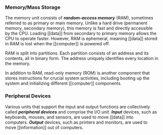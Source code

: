### Memory/Mass Storage

The memory unit consists of _**random-access memory**_ (RAM), sometimes referred to as primary or main memory. Unlike a hard drive (permanent memory, secondary memory), this memory is fast and directly accessible by the CPU. Loading [[data]] from secondary to primary memory allows the CPU to operate faster. However, RAM is ephemeral, meaning [[data]] stored in RAM is lost when the [[computer]] is powered off.

RAM is split into partitions. Each partition consists of an address and its contents, all in binary form. The address uniquely identifies every location in the memory.

In addition to RAM, read-only memory (ROM) is another component that stores instructions for crucial system activities, including booting up the system and initializing different [[computer]] components.

### Peripheral Devices

Various units that support the input and output functions are collectively called _**peripheral devices**_ and comprise the I/O unit. _**Input**_ devices, such as keyboards, mouses, and sensors, are used to move [[data]] into computers. _**Output**_ devices, such as printers and monitors, are used to move [[information]] out of computers.